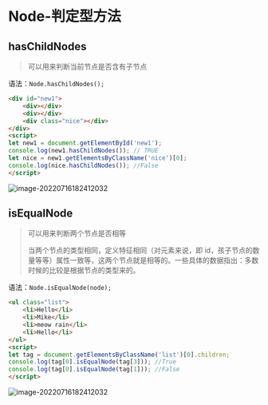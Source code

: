 # Node-判定型方法

## hasChildNodes

>  可以用来判断当前节点是否含有子节点

语法：`Node.hasChildNodes();`

```html
<div id="new1">
    <div></div>
    <div></div>
    <div class="nice"></div>
</div>
<script>
let new1 = document.getElementById('new1');
console.log(new1.hasChildNodes()); // TRUE
let nice = new1.getElementsByClassName('nice')[0];
console.log(nice.hasChildNodes()); //False
</script>
```

![image-20220716182412032](https://static.meowrain.cn/i/2022/07/16/u61e58-3.png)



## isEqualNode

> 可以用来判断两个节点是否相等
>
> 当两个节点的类型相同，定义特征相同（对元素来说，即 id，孩子节点的数量等等）属性一致等，这两个节点就是相等的。一些具体的数据指出：多数时候的比较是根据节点的类型来的。

语法：`Node.isEqualNode(node);`

```html
<ul class="list">
    <li>Hello</li>
    <li>Mike</li>
    <li>meow rain</li>
    <li>Hello</li>
</ul>
<script>
let tag = document.getElementsByClassName('list')[0].children;
console.log(tag[0].isEqualNode(tag[3])); //True
console.log(tag[0].isEqualNode(tag[1])); //False
</script>
```

![image-20220716182412032](https://static.meowrain.cn/i/2022/07/16/u61e58-3.png)





##  